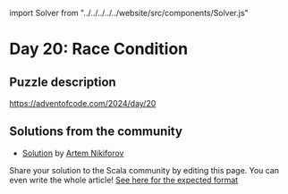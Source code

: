 import Solver from "../../../../../website/src/components/Solver.js"

# Day 20: Race Condition

## Puzzle description

https://adventofcode.com/2024/day/20

## Solutions from the community

- [Solution](https://github.com/nikiforo/aoc24/blob/main/src/main/scala/io/github/nikiforo/aoc24/D20T2.scala) by [Artem Nikiforov](https://github.com/nikiforo)

Share your solution to the Scala community by editing this page.
You can even write the whole article! [See here for the expected format](https://github.com/scalacenter/scala-advent-of-code/discussions/424)
